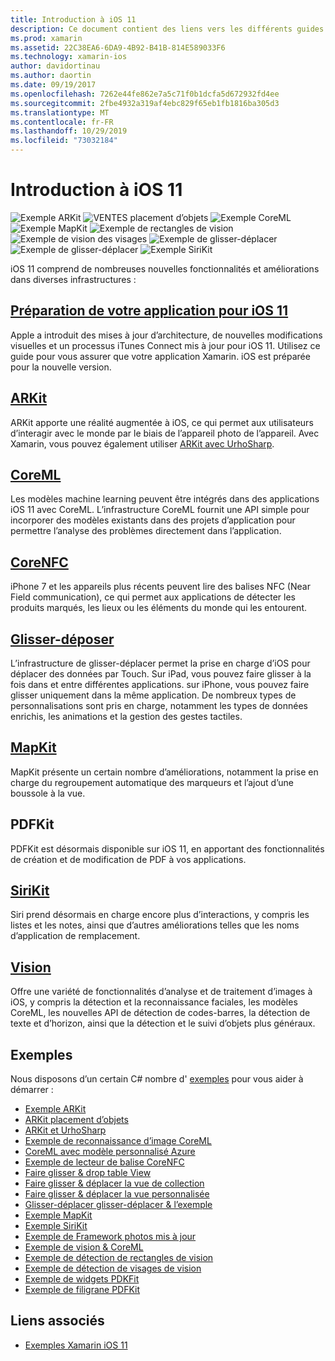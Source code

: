 ```yaml
---
title: Introduction à iOS 11
description: Ce document contient des liens vers les différents guides qui décrivent les fonctionnalités d’iOS 11, notamment ARKit, CoreML, MapKit, PDFKit, SiriKit, vision Framework, et bien plus encore.
ms.prod: xamarin
ms.assetid: 22C38EA6-6DA9-4B92-B41B-814E589033F6
ms.technology: xamarin-ios
author: davidortinau
ms.author: daortin
ms.date: 09/19/2017
ms.openlocfilehash: 7262e44fe862e7a5c71f0b1dcfa5d672932fd4ee
ms.sourcegitcommit: 2fbe4932a319af4ebc829f65eb1fb1816ba305d3
ms.translationtype: MT
ms.contentlocale: fr-FR
ms.lasthandoff: 10/29/2019
ms.locfileid: "73032184"
---
```

# <a name="introduction-to-ios-11"></a>Introduction à iOS 11

![Exemple ARKit](images/arkit.png) ![VENTES placement d’objets](images/arkit2.png) ![Exemple CoreML](images/coreml.png) ![Exemple MapKit](images/mapkit.png) ![Exemple de rectangles de vision](images/vision1.png) ![Exemple de vision des visages](images/vision2.png) ![Exemple de glisser-déplacer](images/drag-drop.png) ![Exemple de glisser-déplacer](images/drag-drop2.png) ![Exemple SiriKit](images/sirikit.png)

iOS 11 comprend de nombreuses nouvelles fonctionnalités et améliorations dans diverses infrastructures :

## <a name="preparing-your-app-for-ios-11updating-your-appindexmd"></a>[Préparation de votre application pour iOS 11](updating-your-app/index.md)

Apple a introduit des mises à jour d’architecture, de nouvelles modifications visuelles et un processus iTunes Connect mis à jour pour iOS 11. Utilisez ce guide pour vous assurer que votre application Xamarin. iOS est préparée pour la nouvelle version.

## <a name="arkitarkitindexmd"></a>[ARKit](arkit/index.md)

ARKit apporte une réalité augmentée à iOS, ce qui permet aux utilisateurs d’interagir avec le monde par le biais de l’appareil photo de l’appareil.
Avec Xamarin, vous pouvez également utiliser [ARKit avec UrhoSharp](arkit/urhosharp.md).

## <a name="coremlcoremlmd"></a>[CoreML](coreml.md)

Les modèles machine learning peuvent être intégrés dans des applications iOS 11 avec CoreML. L’infrastructure CoreML fournit une API simple pour incorporer des modèles existants dans des projets d’application pour permettre l’analyse des problèmes directement dans l’application.

## <a name="corenfccorenfcmd"></a>[CoreNFC](corenfc.md)

iPhone 7 et les appareils plus récents peuvent lire des balises NFC (Near Field communication), ce qui permet aux applications de détecter les produits marqués, les lieux ou les éléments du monde qui les entourent.

## <a name="drag-and-dropdrag-and-dropmd"></a>[Glisser-déposer](drag-and-drop.md)

L’infrastructure de glisser-déplacer permet la prise en charge d’iOS pour déplacer des données par Touch. Sur iPad, vous pouvez faire glisser à la fois dans et entre différentes applications. sur iPhone, vous pouvez faire glisser uniquement dans la même application. De nombreux types de personnalisations sont pris en charge, notamment les types de données enrichis, les animations et la gestion des gestes tactiles.

## <a name="mapkitmapkitmd"></a>[MapKit](mapkit.md)

MapKit présente un certain nombre d’améliorations, notamment la prise en charge du regroupement automatique des marqueurs et l’ajout d’une boussole à la vue.

## <a name="pdfkit"></a>PDFKit

PDFKit est désormais disponible sur iOS 11, en apportant des fonctionnalités de création et de modification de PDF à vos applications.

## <a name="sirikitsirikitmd"></a>[SiriKit](sirikit.md)

Siri prend désormais en charge encore plus d’interactions, y compris les listes et les notes, ainsi que d’autres améliorations telles que les noms d’application de remplacement.

## <a name="visionvisionmd"></a>[Vision](vision.md)

Offre une variété de fonctionnalités d’analyse et de traitement d’images à iOS, y compris la détection et la reconnaissance faciales, les modèles CoreML, les nouvelles API de détection de codes-barres, la détection de texte et d’horizon, ainsi que la détection et le suivi d’objets plus généraux.

## <a name="samples"></a>Exemples

Nous disposons d’un certain C# nombre d' [exemples](https://docs.microsoft.com/samples/browse/?products=xamarin&term=Xamarin.iOS+iOS11) pour vous aider à démarrer :

- [Exemple ARKit](https://docs.microsoft.com/samples/xamarin/ios-samples/ios11-arkitsample)
- [ARKit placement d’objets](https://docs.microsoft.com/samples/xamarin/ios-samples/ios11-arkitplacingobjects)
- [ARKit et UrhoSharp](arkit/urhosharp.md)
- [Exemple de reconnaissance d’image CoreML](https://docs.microsoft.com/samples/xamarin/ios-samples/ios11-coremlimagerecognition)
- [CoreML avec modèle personnalisé Azure](https://docs.microsoft.com/samples/xamarin/ios-samples/ios11-coremlazuremodel)
- [Exemple de lecteur de balise CoreNFC](https://docs.microsoft.com/samples/xamarin/ios-samples/ios11-nfctagreader)
- [Faire glisser & drop table View](https://docs.microsoft.com/samples/xamarin/ios-samples/ios11-draganddroptableview)
- [Faire glisser & déplacer la vue de collection](https://docs.microsoft.com/samples/xamarin/ios-samples/ios11-draganddropcollectionview)
- [Faire glisser & déplacer la vue personnalisée](https://docs.microsoft.com/samples/xamarin/ios-samples/ios11-draganddropcustomview)
- [Glisser-déplacer glisser-déplacer & l’exemple](https://docs.microsoft.com/samples/xamarin/ios-samples/ios11-draganddropdragboard)
- [Exemple MapKit](https://docs.microsoft.com/samples/xamarin/ios-samples/ios11-mapkitsample)
- [Exemple SiriKit](https://docs.microsoft.com/samples/xamarin/ios-samples/ios11-sirikitsample)
- [Exemple de Framework photos mis à jour](https://docs.microsoft.com/samples/xamarin/ios-samples/ios11-samplephotoapp)
- [Exemple de vision & CoreML](https://docs.microsoft.com/samples/xamarin/ios-samples/ios11-coremlvision)
- [Exemple de détection de rectangles de vision](https://docs.microsoft.com/samples/xamarin/ios-samples/ios11-visionrectangles/)
- [Exemple de détection de visages de vision](https://docs.microsoft.com/samples/xamarin/ios-samples/ios11-visionfaces)
- [Exemple de widgets PDKFit](https://docs.microsoft.com/samples/xamarin/ios-samples/ios11-pdfannotationwidgetsadvanced)
- [Exemple de filigrane PDFKit](https://docs.microsoft.com/samples/xamarin/ios-samples/ios11-pdfdocumentwatermark)

## <a name="related-links"></a>Liens associés

- [Exemples Xamarin iOS 11](https://docs.microsoft.com/samples/browse/?products=xamarin&term=Xamarin.iOS+iOS11)
